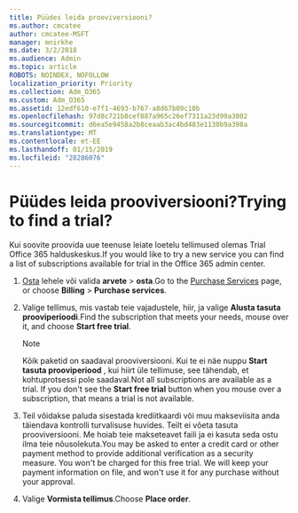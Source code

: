 ```yaml
---
title: Püüdes leida prooviversiooni?
ms.author: cmcatee
author: cmcatee-MSFT
manager: mnirkhe
ms.date: 3/2/2018
ms.audience: Admin
ms.topic: article
ROBOTS: NOINDEX, NOFOLLOW
localization_priority: Priority
ms.collection: Adm_O365
ms.custom: Adm_O365
ms.assetid: 12edf610-e7f1-4693-b767-a8d67b09c10b
ms.openlocfilehash: 97d8c721b8cef887a965c26ef7311a23d99a3802
ms.sourcegitcommit: d6ea5e9458a2b8ceaab3ac4bd483e1130b9a398a
ms.translationtype: MT
ms.contentlocale: et-EE
ms.lasthandoff: 01/15/2019
ms.locfileid: "28286076"
---
```

# <a name="trying-to-find-a-trial"></a><span data-ttu-id="16553-102">Püüdes leida prooviversiooni?</span><span class="sxs-lookup"><span data-stu-id="16553-102">Trying to find a trial?</span></span>

<span data-ttu-id="16553-103">Kui soovite proovida uue teenuse leiate loetelu tellimused olemas Trial Office 365 halduskeskus.</span><span class="sxs-lookup"><span data-stu-id="16553-103">If you would like to try a new service you can find a list of subscriptions available for trial in the Office 365 admin center.</span></span>
  
1. <span data-ttu-id="16553-104">[Osta](https://go.microsoft.com/fwlink/p/?linkid=868433) lehele või valida **arvete** \> **osta**.</span><span class="sxs-lookup"><span data-stu-id="16553-104">Go to the [Purchase Services](https://go.microsoft.com/fwlink/p/?linkid=868433) page, or choose **Billing** \> **Purchase services**.</span></span>
    
2. <span data-ttu-id="16553-105">Valige tellimus, mis vastab teie vajadustele, hiir, ja valige **Alusta tasuta prooviperioodi**.</span><span class="sxs-lookup"><span data-stu-id="16553-105">Find the subscription that meets your needs, mouse over it, and choose **Start free trial**.</span></span>
    
    > [!NOTE]
    > <span data-ttu-id="16553-p101">Kõik paketid on saadaval prooviversiooni. Kui te ei näe nuppu **Start tasuta prooviperiood** , kui hiirt üle tellimuse, see tähendab, et kohtuprotsessi pole saadaval.</span><span class="sxs-lookup"><span data-stu-id="16553-p101">Not all subscriptions are available as a trial. If you don't see the **Start free trial** button when you mouse over a subscription, that means a trial is not available.</span></span> 
  
3. <span data-ttu-id="16553-p102">Teil võidakse paluda sisestada krediitkaardi või muu makseviisita anda täiendava kontrolli turvalisuse huvides. Teilt ei võeta tasuta prooviversiooni. Me hoiab teie makseteavet faili ja ei kasuta seda ostu ilma teie nõusolekuta.</span><span class="sxs-lookup"><span data-stu-id="16553-p102">You may be asked to enter a credit card or other payment method to provide additional verification as a security measure. You won't be charged for this free trial. We will keep your payment information on file, and won't use it for any purchase without your approval.</span></span>
    
4. <span data-ttu-id="16553-111">Valige **Vormista tellimus**.</span><span class="sxs-lookup"><span data-stu-id="16553-111">Choose **Place order**.</span></span>
    

